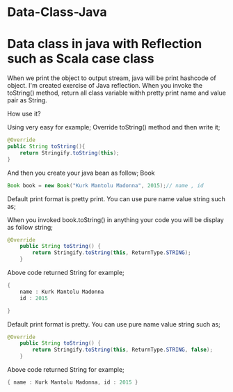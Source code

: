 # Data-Class-Java
# Data class in java with Reflection such as Scala case class

When we print the object to output stream, java will be print hashcode of object. I'm created exercise of Java reflection. When you invoke the toString() method, return all class variable withh pretty print name and value pair as String.

How use it?

Using very easy for example;
Override toString() method and then write it;

``` java
@Override
public String toString(){
    return Stringify.toString(this);
}
```

And then you create your java bean as follow; Book
``` java
Book book = new Book("Kurk Mantolu Madonna", 2015);// name , id
```

Default print format is pretty print. You can use pure name value string such as;

When you invoked book.toString() in anything your code you will be display as follow string;

``` java
@Override
	public String toString() {
		return Stringify.toString(this, ReturnType.STRING);
	}
```

Above code returned String for example;

``` java
{
	name : Kurk Mantolu Madonna
	id : 2015

}
```

Default print format is pretty. You can use pure name value string such as;
``` java
@Override
	public String toString() {
		return Stringify.toString(this, ReturnType.STRING, false);
	}
```
Above code returned String for example;

``` java
{ name : Kurk Mantolu Madonna, id : 2015 }
```



